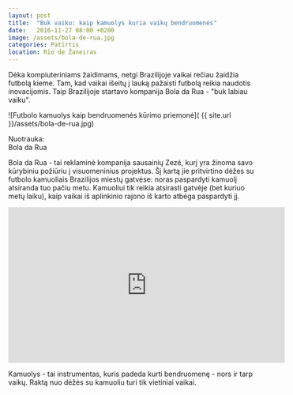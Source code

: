 ```yaml
---
layout: post
title:  "Buk vaiku: kaip kamuolys kuria vaikų bendruomenės"
date:   2016-11-27 08:00 +0200
image: /assets/bola-de-rua.jpg
categories: Patirtis
location: Rio de Žaneiras
---
```

<p>
Dėka kompiuteriniams žaidimams, netgi Brazilijoje vaikai rečiau žaidžia futbolą kieme. Tam, kad vaikai išeitų į lauką pažaisti futbolą reikia naudotis inovacijomis. Taip Brazilijoje startavo kompanija Bola da Rua - "buk labiau vaiku".

</p>

![Futbolo kamuolys kaip bendruomenės kūrimo priemonė]( {{ site.url }}/assets/bola-de-rua.jpg)
<div class="lighter smaller" style="margin:12px 0;">
Nuotrauka: <br />Bola da Rua</div>

<p>
Bola da Rua - tai reklaminė kompanija sausainių Zezé, kurį yra žinoma savo kūrybiniu požiūriu į visuomeninius projektus. Šį kartą jie pritvirtino dėžes su futbolo kamuoliais Brazilijos miestų gatvėse: noras paspardyti kamuolį atsiranda tuo pačiu metu. Kamuoliui tik reikia atsirasti gatvėje (bet kuriuo metų laiku), kaip vaikai iš aplinkinio rajono iš karto atbėga paspardyti jį.
</p>

<div class="video-container">
<iframe width="560" height="315" src="https://www.youtube.com/embed/XHRgRh1SQ1o" frameborder="0" allowfullscreen></iframe>
</div>


<p>
Kamuolys - tai instrumentas, kuris padeda kurti bendruomenę - nors ir tarp vaikų. Raktą nuo dėžės su kamuoliu turi tik vietiniai vaikai.
</p>
